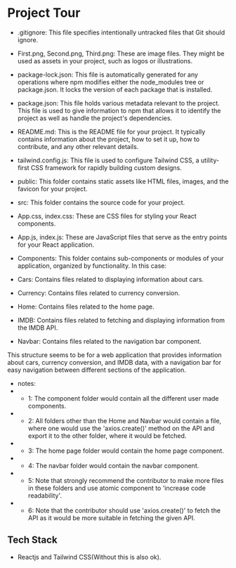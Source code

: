 # Project Tour


* .gitignore: This file specifies intentionally untracked files that Git should ignore.

* First.png, Second.png, Third.png: These are image files. They might be used as assets in your project, such as logos or illustrations.

* package-lock.json: This file is automatically generated for any operations where npm modifies either the node_modules tree or package.json. It locks the version of each package that is installed.

* package.json: This file holds various metadata relevant to the project. This file is used to give information to npm that allows it to identify the project as well as handle the project's dependencies.

* README.md: This is the README file for your project. It typically contains information about the project, how to set it up, how to contribute, and any other relevant details.

* tailwind.config.js: This file is used to configure Tailwind CSS, a utility-first CSS framework for rapidly building custom designs.

* public: This folder contains static assets like HTML files, images, and the favicon for your project.

* src: This folder contains the source code for your project.

* App.css, index.css: These are CSS files for styling your React components.

* App.js, index.js: These are JavaScript files that serve as the entry points for your React application.

* Components: This folder contains sub-components or modules of your application, organized by functionality. In this case:

* Cars: Contains files related to displaying information about cars.

* Currency: Contains files related to currency conversion.

* Home: Contains files related to the home page.

* IMDB: Contains files related to fetching and displaying information from the IMDB API.

* Navbar: Contains files related to the navigation bar component.

This structure seems to be for a web application that provides information about cars, currency conversion, and IMDB data, with a navigation bar for easy navigation between different sections of the application.







* notes:
*  - 1: The component folder would contain all the different user made components.
* - 2: All folders other than the Home and Navbar would contain a file, where one would use the 'axios.create()' method on the API and export it to the other folder, where it would be fetched.
* - 3: The home page folder would contain the home page component.
* - 4: The navbar folder would contain the navbar component.
* - 5: Note that strongly recommend the contributor to make more files in these folders and use atomic component to 'increase code readability'.
* - 6: Note that the contributor should use 'axios.create()' to fetch the API as it would be more suitable in fetching the given API.


## Tech Stack

* Reactjs and Tailwind CSS(Without this is also ok).


